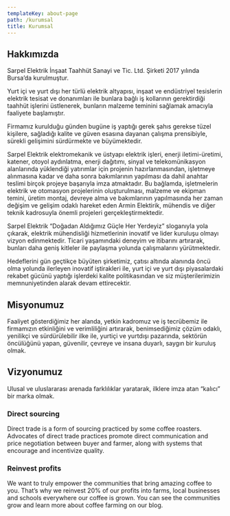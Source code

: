 ```yaml
---
templateKey: about-page
path: /kurumsal
title: Kurumsal
---
```

## Hakkımızda

Sarpel Elektrik İnşaat Taahhüt Sanayi ve Tic. Ltd. Şirketi 2017 yılında Bursa’da kurulmuştur.

Yurt içi ve yurt dışı her türlü elektrik altyapısı, inşaat ve endüstriyel tesislerin elektrik tesisat ve donanımları ile bunlara bağlı iş kollarının gerektirdiği taahhüt işlerini üstlenerek, bunların malzeme teminini sağlamak amacıyla faaliyete başlamıştır.

Firmamız kurulduğu günden bugüne iş yaptığı gerek şahıs gerekse tüzel kişilere, sağladığı kalite ve güven esasına dayanan çalışma prensibiyle, sürekli gelişimini sürdürmekte ve büyümektedir.

Sarpel Elektrik elektromekanik ve üstyapı elektrik işleri, enerji iletimi-üretimi, katener, otoyol aydınlatma, enerji dağıtımı, sinyal ve telekomünikasyon alanlarında yüklendiği yatırımlar için projenin hazırlanmasından, işletmeye alınmasına kadar ve daha sonra bakımlarının yapılması da dahil anahtar teslimi birçok projeye başarıyla imza atmaktadır. Bu bağlamda, işletmelerin elektrik ve otomasyon projelerinin oluşturulması, malzeme ve ekipman temini, üretim montaj, devreye alma ve bakımlarının yapılmasında her zaman değişim ve gelişim odaklı hareket eden Armin Elektirik, mühendis ve diğer teknik kadrosuyla önemli projeleri gerçekleştirmektedir.

Sarpel Elektrik “Doğadan Aldığımız Güçle Her Yerdeyiz” sloganıyla yola çıkarak, elektrik mühendisliği hizmetlerinin inovatif ve lider kuruluşu olmayı vizyon edinmektedir. Ticari yaşamındaki deneyim ve itibarını artırarak, bunları daha geniş kitleler ile paylaşma yolunda çalışmalarını yürütmektedir.

Hedeflerini gün geçtikçe büyüten şirketimiz, çatısı altında alanında öncü olma yolunda ilerleyen inovatif iştirakleri ile, yurt içi ve yurt dışı piyasalardaki rekabet gücünü yaptığı işlerdeki kalite politikasından ve siz müşterilerimizin memnuniyetinden alarak devam ettirecektir.

## Misyonumuz

Faaliyet gösterdiğimiz her alanda, yetkin kadromuz ve iş tecrübemiz ile firmamızın etkinliğini ve verimliliğini artırarak, benimsediğimiz çözüm odaklı, yenilikçi ve sürdürülebilir ilke ile, yurtiçi ve yurtdışı pazarında, sektörün öncülüğünü yapan, güvenilir, çevreye ve insana duyarlı, saygın bir kuruluş olmak.

## Vizyonumuz

Ulusal ve uluslararası arenada farklılıklar yaratarak, ilklere imza atan “kalıcı” bir marka olmak.

### Direct sourcing

Direct trade is a form of sourcing practiced by some coffee roasters. Advocates of direct trade practices promote direct communication and price negotiation between buyer and farmer, along with systems that encourage and incentivize quality.

### Reinvest profits

We want to truly empower the communities that bring amazing coffee to you. That’s why we reinvest 20% of our profits into farms, local businesses and schools everywhere our coffee is grown. You can see the communities grow and learn more about coffee farming on our blog.
